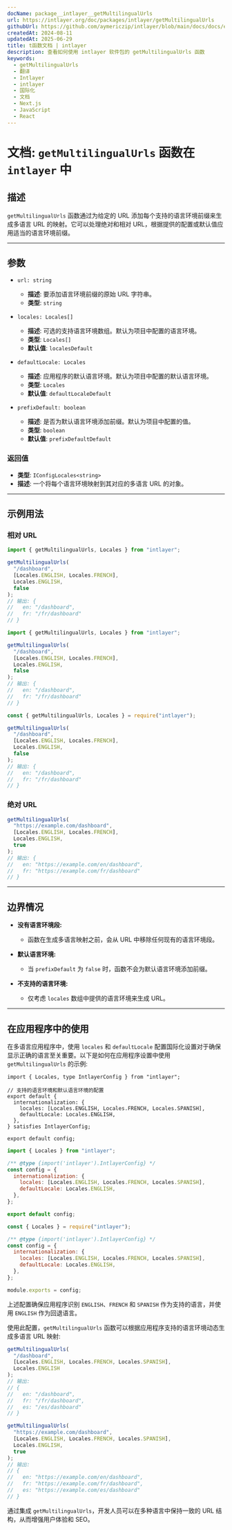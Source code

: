 ```yaml
---
docName: package__intlayer__getMultilingualUrls
url: https://intlayer.org/doc/packages/intlayer/getMultilingualUrls
githubUrl: https://github.com/aymericzip/intlayer/blob/main/docs/docs/en/packages/intlayer/getMultilingualUrls.md
createdAt: 2024-08-11
updatedAt: 2025-06-29
title: t函数文档 | intlayer
description: 查看如何使用 intlayer 软件包的 getMultilingualUrls 函数
keywords:
  - getMultilingualUrls
  - 翻译
  - Intlayer
  - intlayer
  - 国际化
  - 文档
  - Next.js
  - JavaScript
  - React
---
```


# 文档: `getMultilingualUrls` 函数在 `intlayer` 中

## 描述

`getMultilingualUrls` 函数通过为给定的 URL 添加每个支持的语言环境前缀来生成多语言 URL 的映射。它可以处理绝对和相对 URL，根据提供的配置或默认值应用适当的语言环境前缀。

---

## 参数

- `url: string`

  - **描述**: 要添加语言环境前缀的原始 URL 字符串。
  - **类型**: `string`

- `locales: Locales[]`

  - **描述**: 可选的支持语言环境数组。默认为项目中配置的语言环境。
  - **类型**: `Locales[]`
  - **默认值**: `localesDefault`

- `defaultLocale: Locales`

  - **描述**: 应用程序的默认语言环境。默认为项目中配置的默认语言环境。
  - **类型**: `Locales`
  - **默认值**: `defaultLocaleDefault`

- `prefixDefault: boolean`
  - **描述**: 是否为默认语言环境添加前缀。默认为项目中配置的值。
  - **类型**: `boolean`
  - **默认值**: `prefixDefaultDefault`

### 返回值

- **类型**: `IConfigLocales<string>`
- **描述**: 一个将每个语言环境映射到其对应的多语言 URL 的对象。

---

## 示例用法

### 相对 URL

```typescript codeFormat="typescript"
import { getMultilingualUrls, Locales } from "intlayer";

getMultilingualUrls(
  "/dashboard",
  [Locales.ENGLISH, Locales.FRENCH],
  Locales.ENGLISH,
  false
);
// 输出: {
//   en: "/dashboard",
//   fr: "/fr/dashboard"
// }
```

```javascript codeFormat="esm"
import { getMultilingualUrls, Locales } from "intlayer";

getMultilingualUrls(
  "/dashboard",
  [Locales.ENGLISH, Locales.FRENCH],
  Locales.ENGLISH,
  false
);
// 输出: {
//   en: "/dashboard",
//   fr: "/fr/dashboard"
// }
```

```javascript codeFormat="commonjs"
const { getMultilingualUrls, Locales } = require("intlayer");

getMultilingualUrls(
  "/dashboard",
  [Locales.ENGLISH, Locales.FRENCH],
  Locales.ENGLISH,
  false
);
// 输出: {
//   en: "/dashboard",
//   fr: "/fr/dashboard"
// }
```

### 绝对 URL

```typescript
getMultilingualUrls(
  "https://example.com/dashboard",
  [Locales.ENGLISH, Locales.FRENCH],
  Locales.ENGLISH,
  true
);
// 输出: {
//   en: "https://example.com/en/dashboard",
//   fr: "https://example.com/fr/dashboard"
// }
```

---

## 边界情况

- **没有语言环境段:**

  - 函数在生成多语言映射之前，会从 URL 中移除任何现有的语言环境段。

- **默认语言环境:**

  - 当 `prefixDefault` 为 `false` 时，函数不会为默认语言环境添加前缀。

- **不支持的语言环境:**
  - 仅考虑 `locales` 数组中提供的语言环境来生成 URL。

---

## 在应用程序中的使用

在多语言应用程序中，使用 `locales` 和 `defaultLocale` 配置国际化设置对于确保显示正确的语言至关重要。以下是如何在应用程序设置中使用 `getMultilingualUrls` 的示例:

```tsx codeFormat="typescript"
import { Locales, type IntlayerConfig } from "intlayer";

// 支持的语言环境和默认语言环境的配置
export default {
  internationalization: {
    locales: [Locales.ENGLISH, Locales.FRENCH, Locales.SPANISH],
    defaultLocale: Locales.ENGLISH,
  },
} satisfies IntlayerConfig;

export default config;
```

```javascript codeFormat="esm"
import { Locales } from "intlayer";

/** @type {import('intlayer').IntlayerConfig} */
const config = {
  internationalization: {
    locales: [Locales.ENGLISH, Locales.FRENCH, Locales.SPANISH],
    defaultLocale: Locales.ENGLISH,
  },
};

export default config;
```

```javascript codeFormat="commonjs"
const { Locales } = require("intlayer");

/** @type {import('intlayer').IntlayerConfig} */
const config = {
  internationalization: {
    locales: [Locales.ENGLISH, Locales.FRENCH, Locales.SPANISH],
    defaultLocale: Locales.ENGLISH,
  },
};

module.exports = config;
```

上述配置确保应用程序识别 `ENGLISH`、`FRENCH` 和 `SPANISH` 作为支持的语言，并使用 `ENGLISH` 作为回退语言。

使用此配置，`getMultilingualUrls` 函数可以根据应用程序支持的语言环境动态生成多语言 URL 映射:

```typescript
getMultilingualUrls(
  "/dashboard",
  [Locales.ENGLISH, Locales.FRENCH, Locales.SPANISH],
  Locales.ENGLISH
);
// 输出:
// {
//   en: "/dashboard",
//   fr: "/fr/dashboard",
//   es: "/es/dashboard"
// }

getMultilingualUrls(
  "https://example.com/dashboard",
  [Locales.ENGLISH, Locales.FRENCH, Locales.SPANISH],
  Locales.ENGLISH,
  true
);
// 输出:
// {
//   en: "https://example.com/en/dashboard",
//   fr: "https://example.com/fr/dashboard",
//   es: "https://example.com/es/dashboard"
// }
```

通过集成 `getMultilingualUrls`，开发人员可以在多种语言中保持一致的 URL 结构，从而增强用户体验和 SEO。
